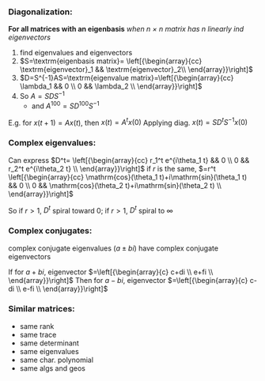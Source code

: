 ### Diagonalization:
__For all matrices with an eigenbasis__
_when n × n matrix has n linearly ind eigenvectors_

1. find eigenvalues and eigenvectors
2. $S=\textrm{eigenbasis matrix}=
\left[{\begin{array}{cc}
\textrm{eigenvector}_1 && \textrm{eigenvector}_2\\
\end{array}}\right]$
3. $D=S^{-1}AS=\textrm{eigenvalue matrix}=\left[{\begin{array}{cc}
\lambda_1 && 0 \\
0 && \lambda_2 \\
\end{array}}\right]$
4. So $A=SDS^{-1}$
    - and $A^{100}=SD^{100}S^{-1}$

E.g. for $x(t+1)=Ax(t)$, then $x(t)=A^t x(0)$
Applying diag. $x(t)=SD^{t}S^{-1} x(0)$

### Complex eigenvalues:
Can express $D^t=
\left[{\begin{array}{cc}
r_1^t e^{i\theta_1 t} && 0 \\
0 && r_2^t e^{i\theta_2 t} \\
\end{array}}\right]$
if $r$ is the same, $=r^t
\left[{\begin{array}{cc}
\mathrm{cos}(\theta_1 t)+i\mathrm{sin}(\theta_1 t) && 0 \\
0 && \mathrm{cos}(\theta_2 t)+i\mathrm{sin}(\theta_2 t) \\
\end{array}}\right]$

So if $r>1$, $D^t$ spiral toward $0$; if $r>1$, $D^t$ spiral to $\infty$

### Complex conjugates:
complex conjugate eigenvalues ($a\pm bi$) have complex conjugate eigenvectors

If for $a + bi$, eigenvector $=\left[{\begin{array}{c}
c+di \\
e+fi \\
\end{array}}\right]$
Then for $a - bi$, eigenvector $=\left[{\begin{array}{c}
c-di \\
e-fi \\
\end{array}}\right]$

### Similar matrices:
- same rank
- same trace
- same determinant
- same eigenvalues
- same char. polynomial
- same algs and geos

